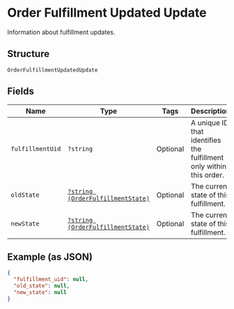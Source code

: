 
# Order Fulfillment Updated Update

Information about fulfillment updates.

## Structure

`OrderFulfillmentUpdatedUpdate`

## Fields

| Name | Type | Tags | Description | Getter | Setter |
|  --- | --- | --- | --- | --- | --- |
| `fulfillmentUid` | `?string` | Optional | A unique ID that identifies the fulfillment only within this order. | getFulfillmentUid(): ?string | setFulfillmentUid(?string fulfillmentUid): void |
| `oldState` | [`?string (OrderFulfillmentState)`](../../doc/models/order-fulfillment-state.md) | Optional | The current state of this fulfillment. | getOldState(): ?string | setOldState(?string oldState): void |
| `newState` | [`?string (OrderFulfillmentState)`](../../doc/models/order-fulfillment-state.md) | Optional | The current state of this fulfillment. | getNewState(): ?string | setNewState(?string newState): void |

## Example (as JSON)

```json
{
  "fulfillment_uid": null,
  "old_state": null,
  "new_state": null
}
```

